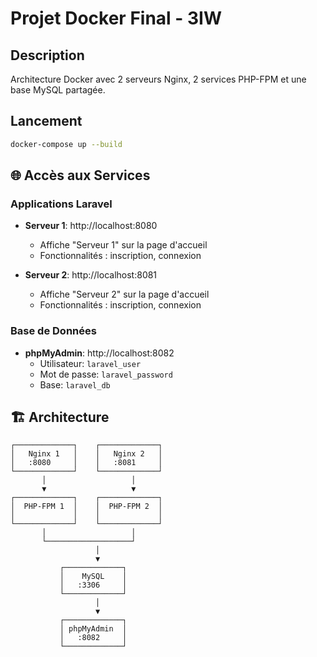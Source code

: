 # Projet Docker Final - 3IW

## Description
Architecture Docker avec 2 serveurs Nginx, 2 services PHP-FPM et une base MySQL partagée.

## Lancement
```bash
docker-compose up --build 
```

## 🌐 Accès aux Services

### Applications Laravel
- **Serveur 1**: http://localhost:8080
  - Affiche "Serveur 1" sur la page d'accueil
  - Fonctionnalités : inscription, connexion
  
- **Serveur 2**: http://localhost:8081
  - Affiche "Serveur 2" sur la page d'accueil
  - Fonctionnalités : inscription, connexion

### Base de Données
- **phpMyAdmin**: http://localhost:8082
  - Utilisateur: `laravel_user`
  - Mot de passe: `laravel_password`
  - Base: `laravel_db`
    
## 🏗️ Architecture

```
┌─────────────┐    ┌─────────────┐
│   Nginx 1   │    │   Nginx 2   │
│   :8080     │    │   :8081     │
└─────────────┘    └─────────────┘
       │                   │
       ▼                   ▼
┌─────────────┐    ┌─────────────┐
│  PHP-FPM 1  │    │  PHP-FPM 2  │
│             │    │             │
└─────────────┘    └─────────────┘
       │                   │
       └───────────────────┘
                   │
                   ▼
           ┌─────────────┐
           │    MySQL    │
           │   :3306     │
           └─────────────┘
                   │
                   ▼
           ┌─────────────┐
           │ phpMyAdmin  │
           │   :8082     │
           └─────────────┘
```
